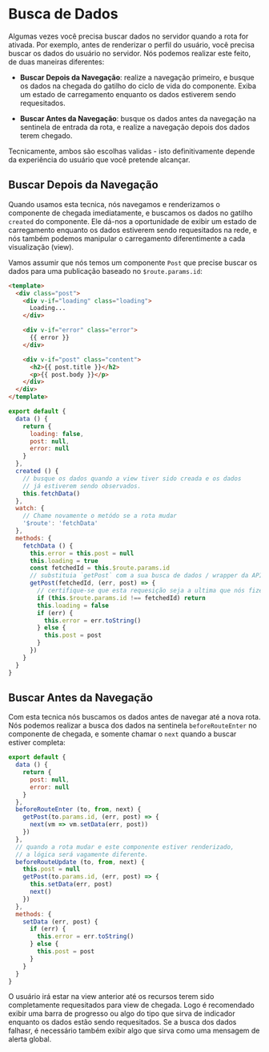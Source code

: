 # Busca de Dados

Algumas vezes você precisa buscar dados no servidor quando a rota for ativada. Por exemplo, antes de renderizar o perfil do usuário, você precisa buscar os dados do usuário no servidor. Nós podemos realizar este feito, de duas maneiras diferentes:

- **Buscar Depois da Navegação**: realize a navegação primeiro, e busque os dados na chegada do gatilho do ciclo de vida do componente. Exiba um estado de carregamento enquanto os dados estiverem sendo requesitados.

- **Buscar Antes da Navegação**: busque os dados antes da navegação na sentinela de entrada da rota, e realize a navegação depois dos dados terem chegado.

Tecnicamente, ambos são escolhas validas - isto definitivamente depende da experiência do usuário que você pretende alcançar.

## Buscar Depois da Navegação

Quando usamos esta tecnica, nós navegamos e renderizamos o componente de chegada imediatamente, e buscamos os dados no gatilho `created` do componente. Ele dá-nos a oportunidade de exibir um estado de carregamento enquanto os dados estiverem sendo requesitados na rede, e nós também podemos manipular o carregamento diferentimente a cada visualização (view).

Vamos assumir que nós temos um componente `Post` que precise buscar os dados para uma publicação baseado no `$route.params.id`:

``` html
<template>
  <div class="post">
    <div v-if="loading" class="loading">
      Loading...
    </div>

    <div v-if="error" class="error">
      {{ error }}
    </div>

    <div v-if="post" class="content">
      <h2>{{ post.title }}</h2>
      <p>{{ post.body }}</p>
    </div>
  </div>
</template>
```

``` js
export default {
  data () {
    return {
      loading: false,
      post: null,
      error: null
    }
  },
  created () {
    // busque os dados quando a view tiver sido creada e os dados
    // já estiverem sendo observados.
    this.fetchData()
  },
  watch: {
    // Chame novamente o metódo se a rota mudar
    '$route': 'fetchData'
  },
  methods: {
    fetchData () {
      this.error = this.post = null
      this.loading = true
      const fetchedId = this.$route.params.id
      // substituia `getPost` com a sua busca de dados / wrapper da API
      getPost(fetchedId, (err, post) => {
        // certifique-se que esta requesição seja a ultima que nós fizemos, ou então discarte-a
        if (this.$route.params.id !== fetchedId) return
        this.loading = false
        if (err) {
          this.error = err.toString()
        } else {
          this.post = post
        }
      })
    }
  }
}
```

## Buscar Antes da Navegação

Com esta tecnica nós buscamos os dados antes de navegar até a nova rota. Nós podemos realizar a busca dos dados na sentinela `beforeRouteEnter` no componente de chegada, e somente chamar o `next` quando a buscar estiver completa:

``` js
export default {
  data () {
    return {
      post: null,
      error: null
    }
  },
  beforeRouteEnter (to, from, next) {
    getPost(to.params.id, (err, post) => {
      next(vm => vm.setData(err, post))
    })
  },
  // quando a rota mudar e este componente estiver renderizado,
  // a lógica será vagamente diferente.
  beforeRouteUpdate (to, from, next) {
    this.post = null
    getPost(to.params.id, (err, post) => {
      this.setData(err, post)
      next()
    })
  },
  methods: {
    setData (err, post) {
      if (err) {
        this.error = err.toString()
      } else {
        this.post = post
      }
    }
  }
}
```

O usuário irá estar na view anterior até os recursos terem sido completamente requesitados para view de chegada. Logo é recomendado exibir uma barra de progresso ou algo do tipo que sirva de indicador enquanto os dados estão sendo requesitados. Se a busca dos dados falhasr, é necessário também exibir algo que sirva como uma mensagem de alerta global.
